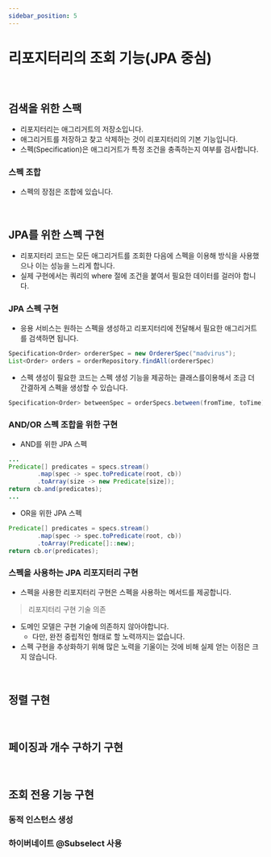 ```yaml
---
sidebar_position: 5
---
```


# 리포지터리의 조회 기능(JPA 중심)

<br/>

## 검색을 위한 스팩

- 리포지터리는 애그리거트의 저장소입니다.
- 애그리거트를 저장하고 찾고 삭제하는 것이 리포지터리의 기본 기능입니다.
- 스펙(Specification)은 애그리거트가 특정 조건을 충족하는지 여부를 검사합니다.

### 스펙 조합

- 스펙의 장점은 조합에 있습니다.

<br/>

## JPA를 위한 스펙 구현

- 리포지터리 코드는 모든 애그리거트를 조회한 다음에 스펙을 이용해 방식을 사용했으나 이는 성능을 느리게 합니다.
- 실제 구현에서는 쿼리의 where 절에 조건을 붙여서 필요한 데이터를 걸러야 합니다.

### JPA 스펙 구현

- 응용 서비스는 원하는 스펙을 생성하고 리포지터리에 전달해서 필요한 애그리거트를 검색하면 됩니다.

```java
Specification<Order> ordererSpec = new OrdererSpec("madvirus");
List<Order> orders = orderRepository.findAll(ordererSpec)
```

- 스펙 생성이 필요한 코드는 스펙 생성 기능을 제공하는 클래스를이용해서 조금 더 간결하게 스펙을 생성할 수 있습니다.

```java
Specification<Order> betweenSpec = orderSpecs.between(fromTime, toTime);
```

### AND/OR 스펙 조합을 위한 구현

- AND를 위한 JPA 스펙

```java
...
Predicate[] predicates = specs.stream()
        .map(spec -> spec.toPredicate(root, cb))
        .toArray(size -> new Predicate[size]);
return cb.and(predicates);
...
```

- OR을 위한 JPA 스펙

```java
Predicate[] predicates = specs.stream()
        .map(spec -> spec.toPredicate(root, cb))
        .toArray(Predicate[]::new);
return cb.or(predicates);
```

### 스펙을 사용하는 JPA 리포지터리 구현

- 스펙을 사용한 리포지터리 구현은 스펙을 사용하는 메서드를 제공합니다.

> 리포지터리 구현 기술 의존

- 도메인 모델은 구현 기술에 의존하지 않아야합니다.
  - 다만, 완전 중립적인 형태로 할 노력까지는 없습니다.
- 스펙 구현을 추상화하기 위해 많은 노력을 기울이는 것에 비해 실제 얻는 이점은 크지 않습니다.

<br/>

## 정렬 구현

<br/>

## 페이징과 개수 구하기 구현

<br/>

## 조회 전용 기능 구현

### 동적 인스턴스 생성

### 하이버네이트 @Subselect 사용
